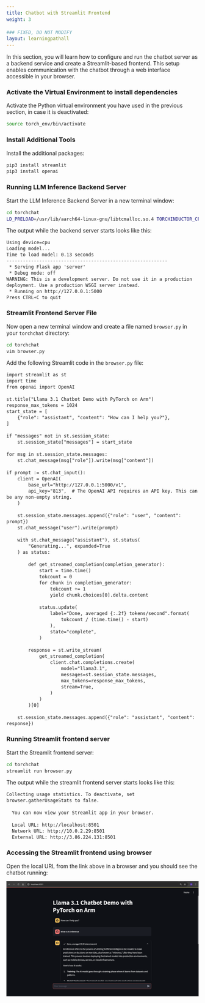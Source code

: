 ```yaml
---
title: Chatbot with Streamlit Frontend
weight: 3

### FIXED, DO NOT MODIFY
layout: learningpathall
---
```


In this section, you will learn how to configure and run the chatbot server as a backend service and create a Streamlit-based frontend. This setup enables communication with the chatbot through a web interface accessible in your browser.

### Activate the Virtual Environment to install dependencies
Activate the Python virtual environment you have used in the previous section, in case it is deactivated:

```sh
source torch_env/bin/activate
```

### Install Additional Tools
Install the additional packages:

```sh
pip3 install streamlit
pip3 install openai
```

### Running LLM Inference Backend Server
Start the LLM Inference Backend Server in a new terminal window:

```sh
cd torchchat
LD_PRELOAD=/usr/lib/aarch64-linux-gnu/libtcmalloc.so.4 TORCHINDUCTOR_CPP_WRAPPER=1 TORCHINDUCTOR_FREEZING=1 OMP_NUM_THREADS=16 python3 torchchat.py server llama3.1 --dso-path exportedModels/llama3.1.so
```

The output while the backend server starts looks like this:

```output
Using device=cpu 
Loading model...
Time to load model: 0.13 seconds
-----------------------------------------------------------
 * Serving Flask app 'server'
 * Debug mode: off
WARNING: This is a development server. Do not use it in a production deployment. Use a production WSGI server instead.
 * Running on http://127.0.0.1:5000
Press CTRL+C to quit
```

### Streamlit Frontend Server File
Now open a new terminal window and create a file named `browser.py` in your `torchchat` directory:

```sh
cd torchchat
vim browser.py
```

Add the following Streamlit code in the `browser.py` file:
```code
import streamlit as st
import time
from openai import OpenAI

st.title("Llama 3.1 Chatbot Demo with PyTorch on Arm")
response_max_tokens = 1024
start_state = [
    {"role": "assistant", "content": "How can I help you?"},
]

if "messages" not in st.session_state:
    st.session_state["messages"] = start_state

for msg in st.session_state.messages:
    st.chat_message(msg["role"]).write(msg["content"])

if prompt := st.chat_input():
    client = OpenAI(
        base_url="http://127.0.0.1:5000/v1",
        api_key="813",  # The OpenAI API requires an API key. This can be any non-empty string.
    )

    st.session_state.messages.append({"role": "user", "content": prompt})
    st.chat_message("user").write(prompt)

    with st.chat_message("assistant"), st.status(
        "Generating...", expanded=True
    ) as status:

        def get_streamed_completion(completion_generator):
            start = time.time()
            tokcount = 0
            for chunk in completion_generator:
                tokcount += 1
                yield chunk.choices[0].delta.content

            status.update(
                label="Done, averaged {:.2f} tokens/second".format(
                    tokcount / (time.time() - start)
                ),
                state="complete",
            )

        response = st.write_stream(
            get_streamed_completion(
                client.chat.completions.create(
                    model="llama3.1",
                    messages=st.session_state.messages,
                    max_tokens=response_max_tokens,
                    stream=True,
                )
            )
        )[0]

    st.session_state.messages.append({"role": "assistant", "content": response})
```

### Running Streamlit frontend server
Start the Streamlit frontend server:

```sh
cd torchchat
streamlit run browser.py
```

The output while the streamlit frontend server starts looks like this:

```output
Collecting usage statistics. To deactivate, set browser.gatherUsageStats to false.

  You can now view your Streamlit app in your browser.

  Local URL: http://localhost:8501
  Network URL: http://10.0.2.29:8501
  External URL: http://3.86.224.131:8501
```

### Accessing the Streamlit frontend using browser

Open the local URL from the link above in a browser and you should see the chatbot running:

![Chatbot](images/chatbot.png)
